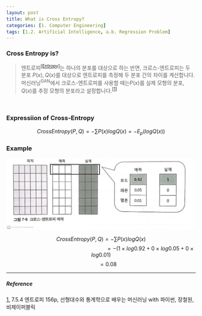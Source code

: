 ```yaml
---
layout: post
title: What is Cross Entropy?
categories: [1. Computer Engineering]
tags: [1.2. Artificial Intelligence, a.b. Regression Problem]
---
```


### Cross Entropy is?
    
> 엔트로피<sup><a href="https://maizer2.github.io/1.%20computer%20engineering/2.%20mathematics/2022/05/13/Entropy-of-machine-learning.html#footnote_1_2">[Entropy]</a></sup>는 하나의 분포를 대상으로 하는 반면, 크로스-엔트로피는 두 분포 $P(x), Q(x)$를 대상으로 엔트로피를 측정해 두 분포 간의 차이를 계산합니다. 머신러닝<sup>GAN</sup>에서 크로스-엔트로피를 사용할 때는$P(x)$를 실제 모형의 분포, $Q(x)$를 추정 모형의 분포라고 설정합니다.<sup><a href="#footnote_1_1" name="footnote_1_2">[1]</a></sup>


<br/>

### **Expressiion of Cross-Entropy**

$$CrossEntropy(P, Q) = -\sum P(x)logQ(x) = -E_{p}(logQ(x))$$

### Example

![Cross-Entropy-Example](https://raw.githubusercontent.com/maizer2/gitblog_img/main/img/1.%20Computer%20Engineering/1.2.%20Artificial%20Intelligence/2022-05-15-Cross-Entropy/Cross-Entropy-Example.jpg)

$$CrossEntropy(P, Q) = -\sum P(x)logQ(x)$$
$$ \;\;\;\;\;\;\;\;\;\;\;\;\;\;\;\;\;\;\;\;\;\;\;\;\;\;\;\;\;\;\;\;\;\;\;\;\;\;\;\;\;\;\;\;\;\;\;\;\;\;\;\;\;\;\;\;\;\;\;\;\;\;\;\;\;\;\;\;\;\;\;\;\;\;\;= -(1 \times log0.92 \; + \; 0 \times log 0.05 \; + \; 0 \times log 0.01)$$
$$ \;\;\;\;\;\;\;\;\;\;= 0.08 $$

---

##### Reference

<a href="#footnote_1_2" name="footnote_1_1">1.</a> 7.5.4 엔트로피 156p, 선형대수와 통계학으로 배우는 머신러닝 with 파이썬, 장철원, 비제이퍼블릭